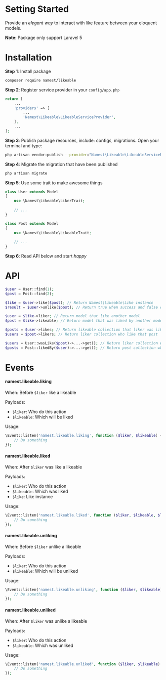 # Setting Started

Provide an _elegant way_ to interact with like feature between your eloquent models.

**Note**: Package only support Laravel 5

# Installation

**Step 1**: Install package
```bash
composer require namest/likeable
```

**Step 2**: Register service provider in your `config/app.php`
```php
return [
    ...
    'providers' => [
        ...
        'Namest\Likeable\LikeableServiceProvider',
    ],
    ...
];
```

**Step 3**: Publish package resources, include: configs, migrations. Open your terminal and type:
```bash
php artisan vendor:publish --provider="Namest\Likeable\LikeableServiceProvider"
```

**Step 4**: Migrate the migration that have been published
```bash
php artisan migrate
```

**Step 5**: Use some trait to make awesome things
```php
class User extends Model
{
    use \Namest\Likeable\LikerTrait;
    
    // ...
}

class Post extends Model
{
    use \Namest\Likeable\LikeableTrait;
    
    // ...
}
```

**Step 6**: Read API below and start _happy_

# API

```php
$user = User::find(1);
$post = Post::find(2);

$like = $user->like($post); // Return Namest\Likeable\Like instance
$result = $user->unlike($post); // Return true when success and false on otherwise
```

```php
$user = $like->liker; // Return model that like another model
$post = $like->likeable; // Return model that was liked by another model
```

```php
$posts = $user->likes; // Return likeable collection that liker was liked
$users = $post->likers; // Return liker collection who like that post
```

```php
$users = User::wasLike($post)->...->get(); // Return liker collection who like that post
$posts = Post::likedBy($user)->...->get(); // Return post collection which was liked by the user 
```

# Events

#### namest.likeable.liking

When: Before `$liker` like a likeable

Payloads:
- `$liker`: Who do this action
- `$likeable`: Which will be liked

Usage:
```php
\Event::listen('namest.likeable.liking', function ($liker, $likeable) {
    // Do something
});
```

#### namest.likeable.liked

When: After `$liker` was like a likeable

Payloads:
- `$liker`: Who do this action
- `$likeable`: Which was liked
- `$like`: Like instance

Usage:
```php
\Event::listen('namest.likeable.liked', function ($liker, $likeable, $like) {
    // Do something
});
```

#### namest.likeable.unliking

When: Before `$liker` unlike a likeable

Payloads:
- `$liker`: Who do this action
- `$likeable`: Which will be unliked

Usage:
```php
\Event::listen('namest.likeable.unliking', function ($liker, $likeable) {
    // Do something
});
```

#### namest.likeable.unliked

When: After `$liker` was unlike a likeable

Payloads:
- `$liker`: Who do this action
- `$likeable`: Which was unliked

Usage:
```php
\Event::listen('namest.likeable.unliked', function ($liker, $likeable) {
    // Do something
});
```